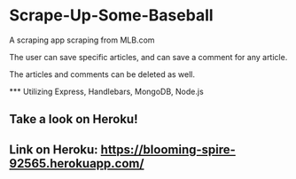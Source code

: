 # Scrape-Up-Some-Baseball
A scraping app scraping from MLB.com 

The user can save specific articles, and can save a comment for any article.

The articles and comments can be deleted as well.

*** Utilizing Express, Handlebars, MongoDB, Node.js

## Take a look on Heroku!
## Link on Heroku:  https://blooming-spire-92565.herokuapp.com/
